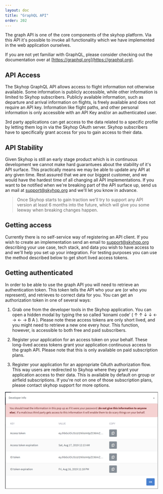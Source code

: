 ```yaml
---
layout: doc
title: "GraphQL API"
order: 202
---
```


<p class="font-thin text-lg">The graph API is one of the core components of the skyhop platform. Via this API it's possible to invoke all functionality which we have implemented in the web application ourselves.</p>

If you are not yet familiar with GraphQL, please consider checking out the documentation over at [https://graphql.org](https://graphql.org).

## API Access

The Skyhop GraphQL API allows access to flight information not otherwise available. Some information is publicly accessible, while other information is limited to Skyhop subscribers. Publicly available information, such as departure and arrival information on flights, is freely available and does not require an API key. Information like flight paths, and other personal information is only accessible with an API Key and/or an authenticated user.

3rd party applications can get access to the data related to a specific profile by letting them log in via the Skyhop OAuth server. Skyhop subscribers have to specifically grant access for you to gain access to their data.

## API Stability

Given Skyhop is still an early stage product which is in continuous development we cannot make hard guarantuees about the stability of it's API surface. This practically means we may be able to update any API at any given time. Rest assured that we are our biggest customer, and we would have the hardest time of all changing all API implementations. If you want to be notified when we're breaking part of the API surface up, send us an mail at [support@skyhop.org](mailto:support@skyhop.org) and we'll let you know in advance.

> Once Skyhop starts to gain traction we'll try to support any API version at least 6 months into the future, which will give you some leeway when breaking changes happen.

## Getting access
Currently there is no self-service way of registering an API client. If you wish to create an implementation send an email to [support@skyhop.org](mailto:support@skyhop.org) describing your use case, tech stack, and data you wish to have access to and we'll help you set up your integration. For testing purposes you can use the method described below to get short lived access tokens.

## Getting authenticated
In order to be able to use the graph API you will need to retrieve an authentication token. This token tells the API who your are (or who you represent), and retrieves to correct data for you. You can get an authorization token in one of several ways:

1. Grab one from the developer tools in the Skyhop application. You can open a hidden modal by typing the so called 'konami code' ( ↑ ↑ ↓ ↓ ← → ← → B A ). Please note these access tokens are only short lived, and you might need to retrieve a new one every hour. This function, however, is accessible to both free and paid subscribers.

2. Register your application for an access token on your behalf. These long-lived access tokens grant your application continuous access to the graph API. Please note that this is only available on paid subscription plans.

3. Register your application for an appropriate OAuth authorization flow. This way users are redirected to Skyhop where they grant your application access to their data. This is available by default on group or airfield subscriptions. If you're not on one of those subscription plans, please contact skyhop support for more options.

<img alt="The debug screen for developers with the ability to copy access tokens." src="/assets/images/developer-debug-screen.png" class="border-8 rounded-lg bg-gray-200"/>